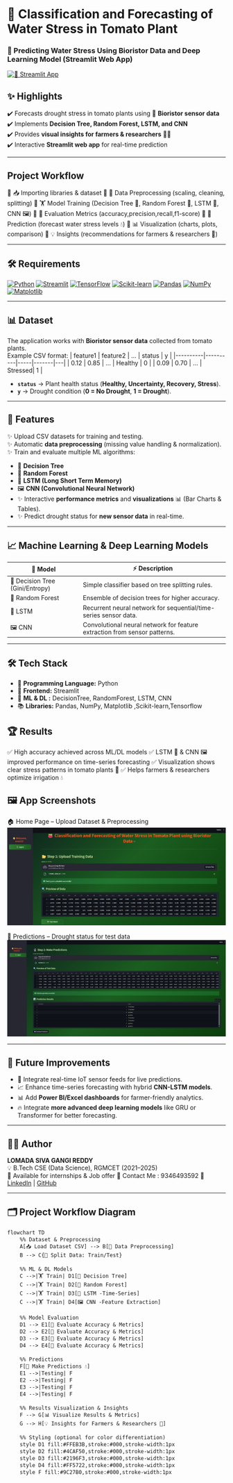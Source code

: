 
# 🌱 Classification and Forecasting of Water Stress in Tomato Plant  
### 🔬 Predicting Water Stress Using Bioristor Data and Deep Learning Model (Streamlit Web App)

[![🚀 Streamlit App](https://img.shields.io/badge/Streamlit-Deployed-success?logo=streamlit&logoColor=white&color=ff4b4b)](https://classification-and-forecasting-of-water-stress-in-tomato-plant.streamlit.app/)

## ✨ Highlights  
✔️ Forecasts drought stress in tomato plants using 🌿 **Bioristor sensor data**  
✔️ Implements **Decision Tree, Random Forest, LSTM, and CNN**  
✔️ Provides **visual insights for farmers & researchers** 👩‍🌾  
✔️ Interactive **Streamlit web app** for real-time prediction  

---

## Project Workflow

🔹 📥 Importing libraries & dataset
🔹 🧹 Data Preprocessing (scaling, cleaning, splitting)
🔹 🏋️ Model Training (Decision Tree 🌳, Random Forest 🌲, LSTM 🔄, CNN 🖼️)
🔹 🧪 Evaluation Metrics (accuracy,precision,recall,f1-score)
🔹 🔮 Prediction (forecast water stress levels 💧)
🔹 📊 Visualization (charts, plots, comparison)
🔹 💡 Insights (recommendations for farmers & researchers 🌱)

---

## 🛠️ Requirements

[![Python](https://img.shields.io/badge/Python-3.8%2B-blue?logo=python&logoColor=white)](https://www.python.org/)
[![Streamlit](https://img.shields.io/badge/Streamlit-Deployed-orange?logo=streamlit&logoColor=white)](https://streamlit.io/)
[![TensorFlow](https://img.shields.io/badge/TensorFlow-2.0%2B-orange?logo=tensorflow&logoColor=white)](https://www.tensorflow.org/)
[![Scikit-learn](https://img.shields.io/badge/Scikit--learn-0.24%2B-blue?logo=scikitlearn&logoColor=white)](https://scikit-learn.org/)
[![Pandas](https://img.shields.io/badge/Pandas-1.2%2B-blue?logo=pandas&logoColor=white)](https://pandas.pydata.org/)
[![NumPy](https://img.shields.io/badge/NumPy-1.20%2B-blue?logo=numpy&logoColor=white)](https://numpy.org/)
[![Matplotlib](https://img.shields.io/badge/Matplotlib-3.4%2B-orange?logo=matplotlib&logoColor=white)](https://matplotlib.org/)

---
## 📊 Dataset
The application works with **Bioristor sensor data** collected from tomato plants.  
Example CSV format:
| feature1 | feature2 | ... | status | y |
|----------|----------|-----|-------|---|
| 0.12     | 0.85     | ... | Healthy | 0 |
| 0.09     | 0.70     | ... | Stressed| 1 |

- **`status`** → Plant health status (**Healthy, Uncertainty, Recovery, Stress**).  
- **`y`** → Drought condition (**0 = No Drought**, **1 = Drought**).  

---

## 🌟 Features
✨ Upload CSV datasets for training and testing.  
✨ Automatic **data preprocessing** (missing value handling & normalization).  
✨ Train and evaluate multiple ML algorithms:
   - 🌳 **Decision Tree**
   - 🌲 **Random Forest**
   - 🔄 **LSTM (Long Short Term Memory)**  
   - 🖼️ **CNN (Convolutional Neural Network)**
   - ✨ Interactive **performance metrics** and **visualizations** 📊 (Bar Charts & Tables).
   - ✨ Predict drought status for **new sensor data** in real-time.

---
## 📈 Machine Learning & Deep Learning Models
| 🌟 Model                     | ⚡ Description                                   |
|-------------------------------|-------------------------------------------------|
| 🌳 Decision Tree (Gini/Entropy) | Simple classifier based on tree splitting rules. |
| 🌲 Random Forest             | Ensemble of decision trees for higher accuracy. |
| 🔄 LSTM                      | Recurrent neural network for sequential/time-series sensor data. |
| 🖼️ CNN                       | Convolutional neural network for feature extraction from sensor patterns. |

---

## 🛠️ Tech Stack
- 🐍 **Programming Language:** Python 
- 🎯 **Frontend:** Streamlit  
- 🤖 **ML & DL :** DecisionTree, RandomForest, LSTM, CNN
- 📚 **Libraries:** Pandas, NumPy, Matplotlib ,Scikit-learn,Tensorflow   


## 🏆 Results
✅ High accuracy achieved across ML/DL models
✅ LSTM 🔄 & CNN 🖼️ improved performance on time-series forecasting
✅ Visualization shows clear stress patterns in tomato plants 🌱
✅ Helps farmers & researchers optimize irrigation 💧

## 🖼️ App Screenshots
🏠 Home Page – Upload Dataset & Preprocessing   
![Home Page](galary/Screenshot%202025-09-21%20164036.png)

🔮 Predictions – Drought status for test data  
![Prediction Output](galary/Screenshot%202025-09-21%20164132.png)

---

## 🔮 Future Improvements
- 🚀 Integrate real-time IoT sensor feeds for live predictions.  
- 📈 Enhance time-series forecasting with hybrid **CNN-LSTM models**.  
- 📊 Add **Power BI/Excel dashboards** for farmer-friendly analytics.  
- 🔥 Integrate **more advanced deep learning models** like GRU or Transformer for better forecasting.

---

## 👨‍💻 Author
**LOMADA SIVA GANGI REDDY**  
💡 B.Tech CSE (Data Science), RGMCET (2021–2025)  
📍 Available for internships & Job offer
💌 Contact Me : 9346493592
📍 [LinkedIn](https://www.linkedin.com/in/lomada-siva-gangi-reddy-a64197280/) | [GitHub](https://github.com/shivareddy2002)

---

## 🗂️ Project Workflow Diagram

```mermaid
flowchart TD
    %% Dataset & Preprocessing
    A[📥 Load Dataset CSV] --> B[🧹 Data Preprocessing]
    B --> C{🔀 Split Data: Train/Test}

    %% ML & DL Models
    C -->|🏋️ Train| D1[🌳 Decision Tree]
    C -->|🏋️ Train| D2[🌲 Random Forest]
    C -->|🏋️ Train| D3[🔄 LSTM -Time-Series]
    C -->|🏋️ Train| D4[🖼️ CNN -Feature Extraction]

    %% Model Evaluation
    D1 --> E1[🧪 Evaluate Accuracy & Metrics]
    D2 --> E2[🧪 Evaluate Accuracy & Metrics]
    D3 --> E3[🧪 Evaluate Accuracy & Metrics]
    D4 --> E4[🧪 Evaluate Accuracy & Metrics]

    %% Predictions
    F[🔮 Make Predictions 💧]
    E1 -->|Testing| F
    E2 -->|Testing| F
    E3 -->|Testing| F
    E4 -->|Testing| F

    %% Results Visualization & Insights
    F --> G[📊 Visualize Results & Metrics]
    G --> H[💡 Insights for Farmers & Researchers 🌱]

    %% Styling (optional for color differentiation)
    style D1 fill:#FFEB3B,stroke:#000,stroke-width:1px
    style D2 fill:#4CAF50,stroke:#000,stroke-width:1px
    style D3 fill:#2196F3,stroke:#000,stroke-width:1px
    style D4 fill:#FF5722,stroke:#000,stroke-width:1px
    style F fill:#9C27B0,stroke:#000,stroke-width:1px
